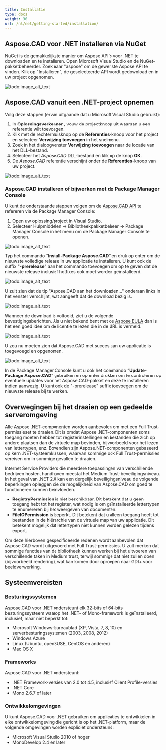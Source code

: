 ```yaml
---
title: Installatie
type: docs
weight: 30
url: /nl/net/getting-started/installation/
---
```


## **Aspose.CAD voor .NET installeren via NuGet**

NuGet is de gemakkelijkste manier om Aspose API's voor .NET te downloaden en te installeren. Open Microsoft Visual Studio en de NuGet-pakketbeheerder. Zoek naar "aspose" om de gewenste Aspose API te vinden. Klik op "Installeren", de geselecteerde API wordt gedownload en in uw project opgenomen.

![todo:image_alt_text](/_assets/install/installation_1.png)

## **Aspose.CAD vanuit een .NET-project opnemen**

Volg deze stappen (ervan uitgaande dat u Microsoft Visual Studio gebruikt):

1. In **Oplossingsverkenner** , vouw de projectknoop uit waaraan u een referentie wilt toevoegen.
1. Klik met de rechtermuisknop op de **Referenties**-knoop voor het project en selecteer **Verwijzing toevoegen** in het snelmenu.
1. Zoek in het dialoogvenster **Verwijzing toevoegen** naar de locatie van het DLL-bestand.
1. Selecteer het *Aspose.CAD* DLL-bestand en klik op de knop **OK**.
1. De *Aspose.CAD* referentie verschijnt onder de **Referenties**-knoop van uw project.

![todo:image_alt_text](/_assets/install/installation_2.png)

### **Aspose.CAD installeren of bijwerken met de Package Manager Console**

U kunt de onderstaande stappen volgen om de [Aspose.CAD API](https://www.nuget.org/packages/Aspose.CAD/) te refereren via de Package Manager Console:

1. Open uw oplossing/project in Visual Studio.
1. Selecteer Hulpmiddelen -> Bibliotheekpakketbeheer -> Package Manager Console in het menu om de Package Manager Console te openen.

![todo:image_alt_text](/_assets/install/installation_3.png)

Typ het commando “**Install-Package Aspose.CAD**” en druk op enter om de nieuwste volledige release in uw applicatie te installeren. U kunt ook de suffix "**-prerelease**" aan het commando toevoegen om op te geven dat de nieuwste release inclusief hotfixes ook moet worden geïnstalleerd.

![todo:image_alt_text](/_assets/install/installation_4.png)

U zult zien dat de tip "Aspose.CAD aan het downloaden..." onderaan links in het venster verschijnt, wat aangeeft dat de download bezig is.

![todo:image_alt_text](/_assets/install/installation_5.png)

Wanneer de download is voltooid, ziet u de volgende bevestigingsberichten. Als u niet bekend bent met de [Aspose EULA](https://about.aspose.com/legal/eula) dan is het een goed idee om de licentie te lezen die in de URL is vermeld.

![todo:image_alt_text](/_assets/install/installation_6.png)

U zou nu moeten zien dat Aspose.CAD met succes aan uw applicatie is toegevoegd en opgenomen.

![todo:image_alt_text](/_assets/install/installation_7.png)

In de Package Manager Console kunt u ook het commando “**Update-Package Aspose.CAD**” gebruiken en op enter drukken om te controleren op eventuele updates voor het Aspose.CAD-pakket en deze te installeren indien aanwezig. U kunt ook de "-prerelease" suffix toevoegen om de nieuwste release bij te werken.

## **Overwegingen bij het draaien op een gedeelde serveromgeving**

Alle Aspose .NET-componenten worden aanbevolen om met een Full Trust-permissieset te draaien. Dit is omdat Aspose .NET-componenten soms toegang moeten hebben tot registerinstellingen en bestanden die zich op andere plaatsen dan de virtuele map bevinden, bijvoorbeeld voor het lezen van lettertypen, enz. Bovendien zijn Aspose.NET-componenten gebaseerd op kern .NET-systeemklassen, waarvan sommige ook Full Trust-permissies vereisen om in sommige gevallen te draaien.

Internet Service Providers die meerdere toepassingen van verschillende bedrijven hosten, handhaven meestal het Medium Trust-beveiligingsniveau. In het geval van .NET 2.0 kan een dergelijk beveiligingsniveau de volgende beperkingen opleggen die de mogelijkheid van Aspose.CAD om goed te functioneren kunnen beïnvloeden.

- **RegistryPermission** is niet beschikbaar. Dit betekent dat u geen toegang hebt tot het register, wat nodig is om geïnstalleerde lettertypen te enumereren bij het weergeven van documenten.
- **FileIOPermission** is beperkt. Dit betekent dat u alleen toegang heeft tot bestanden in de hiërarchie van de virtuele map van uw applicatie. Dit betekent mogelijk dat lettertypen niet kunnen worden gelezen tijdens export.

Om deze hierboven gespecificeerde redenen wordt aanbevolen dat Aspose.CAD wordt uitgevoerd met Full Trust-permissies. U zult merken dat sommige functies van de bibliotheek kunnen werken bij het uitvoeren van verschillende taken in Medium trust, terwijl sommige dat niet zullen doen (bijvoorbeeld rendering), wat kan komen door oproepen naar GDI+ voor beeldverwerking.

## **Systeemvereisten**

### **Besturingssystemen**

Aspose.CAD voor .NET ondersteunt elk 32-bits of 64-bits besturingssysteem waarop het .NET- of Mono-framework is geïnstalleerd, inclusief, maar niet beperkt tot:

- Microsoft Windows-bureaublad (XP, Vista, 7, 8, 10) en serverbesturingssystemen (2003, 2008, 2012)
- Windows Azure
- Linux (Ubuntu, openSUSE, CentOS en anderen)
- Mac OS X

### **Frameworks**

Aspose.CAD voor .NET ondersteunt:

- .NET Framework-versies van 2.0 tot 4.5, inclusief Client Profile-versies
- .NET Core
- Mono 2.6.7 of later

### **Ontwikkelomgevingen**

U kunt Aspose.CAD voor .NET gebruiken om applicaties te ontwikkelen in elke ontwikkelomgeving die gericht is op het .NET-platform, maar de volgende omgevingen worden expliciet ondersteund:

- Microsoft Visual Studio 2010 of hoger
- MonoDevelop 2.4 en later
